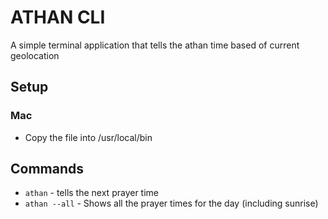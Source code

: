 # ATHAN CLI 
A simple terminal application that tells the athan time based of current geolocation

## Setup
### Mac 
- Copy the file into /usr/local/bin

## Commands
- `athan` - tells the next prayer time
- `athan --all` - Shows all the prayer times for the day (including sunrise)

